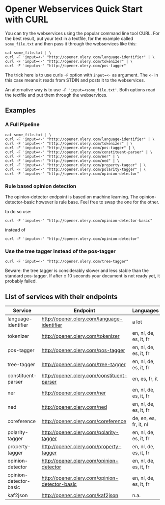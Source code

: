 # Opener Webservices Quick Start with CURL

You can try the webservices using the popular command line tool CURL.
For the best result, put your text in a textfile, for the example called
```some_file.txt``` and then pass it through the webservices like this:


```shell
cat some_file.txt | \
curl -F 'input=<-' "http://opener.olery.com/language-identifier" | \
curl -F 'input=<-' "http://opener.olery.com/tokenizer" | \
curl -F 'input=<-' "http://opener.olery.com/pos-tagger"
```

The trick here is to use curls ```-F``` option with ```input=<-``` as argument.
The ```<-``` in this case means it reads from STDIN and posts it to the
webservices.

An alternative way is to use ```-F 'input=<some_file.txt'```. Both options read
the textfile and put them through the webservices.


Examples
---------

### A Full Pipeline

```shell
cat some_file.txt | \
curl -F 'input=<-' "http://opener.olery.com/language-identifier" | \
curl -F 'input=<-' "http://opener.olery.com/tokenizer" | \
curl -F 'input=<-' "http://opener.olery.com/pos-tagger" | \
curl -F 'input=<-' "http://opener.olery.com/constituent-parser" | \
curl -F 'input=<-' "http://opener.olery.com/ner" | \
curl -F 'input=<-' "http://opener.olery.com/ned" | \
curl -F 'input=<-' "http://opener.olery.com/property-tagger" | \
curl -F 'input=<-' "http://opener.olery.com/polarity-tagger" | \
curl -F 'input=<-' "http://opener.olery.com/opinion-detector"
```

### Rule based opinion detection

The opinion-detector endpoint is based on machine learning. The
opinion-detector-basic however is rule base. Feel free to swap the one for the
other.

to do so use:

```
curl -F 'input=<-' "http://opener.olery.com/opinion-detector-basic"
```

instead of

```
curl -F 'input=<-' "http://opener.olery.com/opinion-detector"
```


### Use the tree tagger instead of the pos-tagger

```
curl -F 'input=<-' "http://opener.olery.com/tree-tagger"
```

Beware: the tree tagger is considerably slower and less stable than the standard
pos-tagger. If after ± 10 seconds your document is not ready yet, it probably
failed.

## List of services with their endpoints

| Service                | Endpoint                                       | Languages              |
| -------                | --------                                       | ---------              |
| language-identifier    | http://opener.olery.com/language-identifier    | a lot                  |
| tokenizer              | http://opener.olery.com/tokenizer              | en, nl, de, es, it, fr | 
| pos-tagger             | http://opener.olery.com/pos-tagger             | en, nl, de, es, it, fr |
| tree-tagger            | http://opener.olery.com/tree-tagger            | en, nl, de, es, it, fr |
| constituent-parser     | http://opener.olery.com/constituent-parser     | en, es, fr, it         |
| ner                    | http://opener.olery.com/ner                    | en, nl, de, es, it, fr |
| ned                    | http://opener.olery.com/ned                    | en, nl, de, es, it, fr |
| coreference            | http://opener.olery.com/coreference            | de, en, es, fr, it, nl |
| polarity-tagger        | http://opener.olery.com/polarity-tagger        | en, nl, de, es, it, fr |
| property-tagger        | http://opener.olery.com/property-tagger        | en, nl, de, es, it, fr |
| opinion-detector       | http://opener.olery.com/opinion-detector       | en, nl, de, es, it, fr |
| opinion-detector-basic | http://opener.olery.com/opinion-detector-basic | en, nl, de, es, it, fr |
| kaf2json               | http://opener.olery.com/kaf2json               | n.a.                   |


